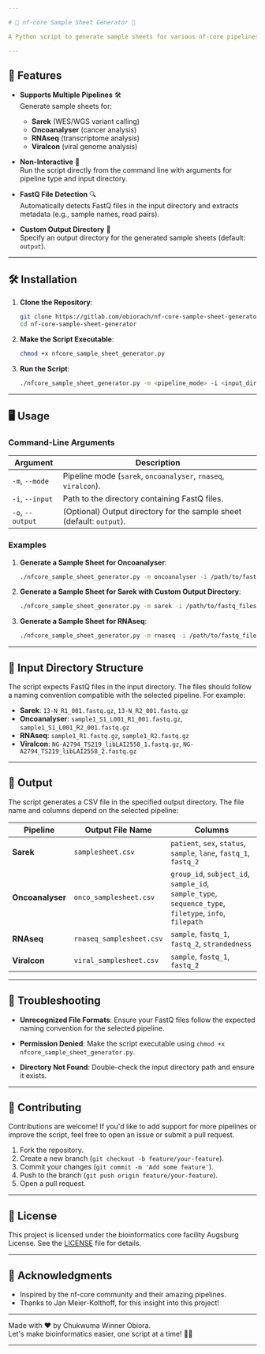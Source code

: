 ```yaml
---

# 📁 nf-core Sample Sheet Generator 🧬

A Python script to generate sample sheets for various nf-core pipelines (e.g., Sarek, Oncoanalyser, RNAseq, Viralcon) from FastQ files. This tool automates the process of creating standardized sample sheets required for nf-core pipelines, saving time and reducing errors.

---
```


## 🚀 Features

- **Supports Multiple Pipelines** 🛠️  
  Generate sample sheets for:
  - **Sarek** (WES/WGS variant calling)
  - **Oncoanalyser** (cancer analysis)
  - **RNAseq** (transcriptome analysis)
  - **Viralcon** (viral genome analysis)

- **Non-Interactive** 🤖  
  Run the script directly from the command line with arguments for pipeline type and input directory.

- **FastQ File Detection** 🔍  
  Automatically detects FastQ files in the input directory and extracts metadata (e.g., sample names, read pairs).

- **Custom Output Directory** 📂  
  Specify an output directory for the generated sample sheets (default: `output`).

---

## 🛠️ Installation

1. **Clone the Repository**:
   ```bash
   git clone https://gitlab.com/obiorach/nf-core-sample-sheet-generator.git
   cd nf-core-sample-sheet-generator
   ```

2. **Make the Script Executable**:
   ```bash
   chmod +x nfcore_sample_sheet_generator.py
   ```

3. **Run the Script**:
   ```bash
   ./nfcore_sample_sheet_generator.py -m <pipeline_mode> -i <input_directory> [-o <output_directory>]
   ```

---

## 🖥️ Usage

### Command-Line Arguments

| Argument       | Description                                                                 |
|----------------|-----------------------------------------------------------------------------|
| `-m`, `--mode` | Pipeline mode (`sarek`, `oncoanalyser`, `rnaseq`, `viralcon`).              |
| `-i`, `--input`| Path to the directory containing FastQ files.                               |
| `-o`, `--output`| (Optional) Output directory for the sample sheet (default: `output`).       |

### Examples

1. **Generate a Sample Sheet for Oncoanalyser**:
   ```bash
   ./nfcore_sample_sheet_generator.py -m oncoanalyser -i /path/to/fastq_files/
   ```

2. **Generate a Sample Sheet for Sarek with Custom Output Directory**:
   ```bash
   ./nfcore_sample_sheet_generator.py -m sarek -i /path/to/fastq_files/ -o sarek_output
   ```

3. **Generate a Sample Sheet for RNAseq**:
   ```bash
   ./nfcore_sample_sheet_generator.py -m rnaseq -i /path/to/fastq_files/
   ```

---

## 📂 Input Directory Structure

The script expects FastQ files in the input directory. The files should follow a naming convention compatible with the selected pipeline. For example:

- **Sarek**: `13-N_R1_001.fastq.gz`, `13-N_R2_001.fastq.gz`
- **Oncoanalyser**: `sample1_S1_L001_R1_001.fastq.gz`, `sample1_S1_L001_R2_001.fastq.gz`
- **RNAseq**: `sample1_R1.fastq.gz`, `sample1_R2.fastq.gz`
- **Viralcon**: `NG-A2794_TS219_libLAI2558_1.fastq.gz`, `NG-A2794_TS219_libLAI2558_2.fastq.gz`

---

## 📝 Output

The script generates a CSV file in the specified output directory. The file name and columns depend on the selected pipeline:

| Pipeline       | Output File Name       | Columns                                                                 |
|----------------|------------------------|-------------------------------------------------------------------------|
| **Sarek**      | `samplesheet.csv`      | `patient`, `sex`, `status`, `sample`, `lane`, `fastq_1`, `fastq_2`      |
| **Oncoanalyser**| `onco_samplesheet.csv`| `group_id`, `subject_id`, `sample_id`, `sample_type`, `sequence_type`, `filetype`, `info`, `filepath` |
| **RNAseq**     | `rnaseq_samplesheet.csv`| `sample`, `fastq_1`, `fastq_2`, `strandedness`                         |
| **Viralcon**   | `viral_samplesheet.csv`| `sample`, `fastq_1`, `fastq_2`                                         |

---

## 🐛 Troubleshooting

- **Unrecognized File Formats**:
  Ensure your FastQ files follow the expected naming convention for the selected pipeline.

- **Permission Denied**:
  Make the script executable using `chmod +x nfcore_sample_sheet_generator.py`.

- **Directory Not Found**:
  Double-check the input directory path and ensure it exists.

---

## 🤝 Contributing

Contributions are welcome! If you'd like to add support for more pipelines or improve the script, feel free to open an issue or submit a pull request.

1. Fork the repository.
2. Create a new branch (`git checkout -b feature/your-feature`).
3. Commit your changes (`git commit -m 'Add some feature'`).
4. Push to the branch (`git push origin feature/your-feature`).
5. Open a pull request.

---

## 📜 License

This project is licensed under the bioinformatics core facility Augsburg License. See the [LICENSE](LICENSE) file for details.

---

## 🙏 Acknowledgments

- Inspired by the nf-core community and their amazing pipelines.
- Thanks to Jan Meier-Kolthoff, for this insight into this project!

---

Made with ❤️ by Chukwuma Winner Obiora.  
Let's make bioinformatics easier, one script at a time! 🧬🚀

---

